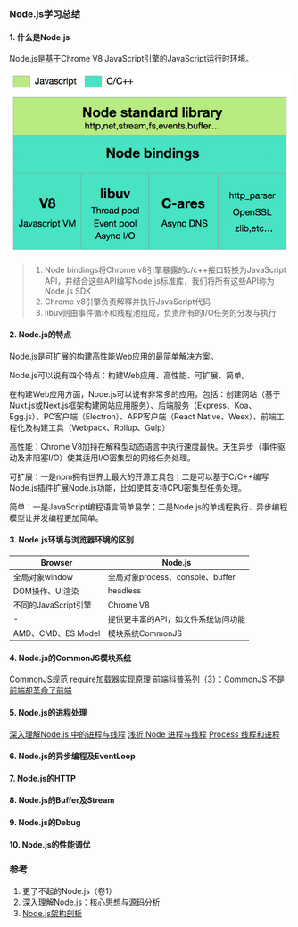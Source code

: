 ### Node.js学习总结

#### 1. 什么是Node.js

Node.js是基于Chrome V8 JavaScript引擎的JavaScript运行时环境。

![nodejs-architechture](/asset/a9e67142615f49863438cc0086b594e48984d1c9.jpeg)

> 1. Node bindings将Chrome v8引擎暴露的c/c++接口转换为JavaScript API，并结合这些API编写Node.js标准库，我们将所有这些API称为Node.js SDK
> 2. Chrome v8引擎负责解释并执行JavaScript代码
> 3. libuv则由事件循环和线程池组成，负责所有的I/O任务的分发与执行

#### 2. Node.js的特点

Node.js是可扩展的构建高性能Web应用的最简单解决方案。

Node.js可以说有四个特点：构建Web应用、高性能、可扩展、简单。

在构建Web应用方面，Node.js可以说有非常多的应用。包括：创建网站（基于Nuxt.js或Next.js框架构建网站应用服务）、后端服务（Express、Koa、Egg.js）、PC客户端（Electron）、APP客户端（React Native、Weex）、前端工程化及构建工具（Webpack、Rollup、Gulp）

高性能：Chrome V8加持在解释型动态语言中执行速度最快。天生异步（事件驱动及非阻塞I/O）使其适用I/O密集型的网络任务处理。

可扩展：一是npm拥有世界上最大的开源工具包；二是可以基于C/C++编写Node.js插件扩展Node.js功能，比如使其支持CPU密集型任务处理。

简单：一是JavaScript编程语言简单易学；二是Node.js的单线程执行、异步编程模型让并发编程更加简单。

#### 3. Node.js环境与浏览器环境的区别

|Browser|Node.js|
|--|--|
|全局对象window|全局对象process、console、buffer|
|DOM操作、UI渲染|headless|
|不同的JavaScript引擎|Chrome V8|
|-|提供更丰富的API，如文件系统访问功能|
|AMD、CMD、ES Model|模块系统CommonJS|

#### 4. Node.js的CommonJS模块系统

[CommonJS规范](https://javascript.ruanyifeng.com/nodejs/module.html)
[require加载器实现原理](https://juejin.cn/post/6949385808755294245)
[前端科普系列（3）：CommonJS 不是前端却革命了前端](https://mp.weixin.qq.com/s/15sedEuUVTsgyUm1lswrKA)

#### 5. Node.js的进程处理

[深入理解Node.js 中的进程与线程](http://www.inode.club/node/processAndThread.html)
[浅析 Node 进程与线程](https://www.zoo.team/article/node-process-thread)
[Process 线程和进程](https://www.bookstack.cn/read/Nodejs-Roadmap/nodejs-process-threads.md)

#### 6. Node.js的异步编程及EventLoop

#### 7. Node.js的HTTP

#### 8. Node.js的Buffer及Stream

#### 9. Node.js的Debug

#### 10. Node.js的性能调优

### 参考

1. 更了不起的Node.js（卷1）
2. [深入理解Node.js：核心思想与源码分析](https://yjhjstz.gitbooks.io/deep-into-node/content/chapter1/chapter1-0.html)
3. [Node.js架构剖析](http://www.ayqy.net/blog/node-js-architecture-overview/)